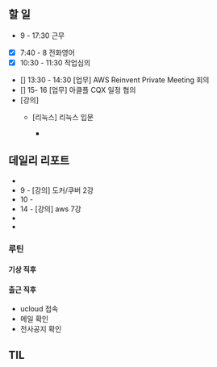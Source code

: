 ## 할 일
- 9 - 17:30 근무
- [x] 7:40 - 8 전화영어
- [x] 10:30 - 11:30 작업심의
- [] 13:30 - 14:30 [업무] AWS Reinvent Private Meeting 회의
- [] 15- 16 [업무] 아클플 CQX 일정 협의 
- [강의]
	- [리눅스] 리눅스 입문

		- 
## 데일리 리포트
-
-  9 - [강의] 도커/쿠버 2강
- 10 - 
- 14 - [강의] aws 7강
- 
- 

### 루틴
#### 기상 직후

#### 출근 직후
- ucloud 접속
- 메일 확인
- 전사공지 확인

## TIL

<!--stackedit_data:
eyJoaXN0b3J5IjpbLTEyNTA2NjUyMDQsLTgzODczNzY3NSwxOD
I0MTI4Mzc3LDE4NjMyMDU3MjhdfQ==
-->